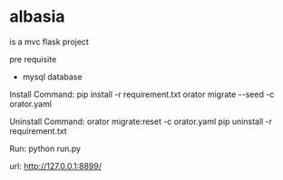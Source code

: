 # albasia
is a mvc flask project

pre requisite
- mysql database

Install Command:
pip install -r requirement.txt
orator migrate --seed -c orator.yaml

Uninstall Command:
orator migrate:reset -c orator.yaml
pip uninstall -r requirement.txt

Run:
python run.py

url: http://127.0.0.1:8899/

